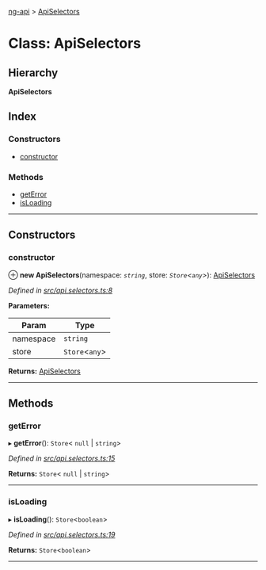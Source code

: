 [ng-api](../README.md) > [ApiSelectors](../classes/apiselectors.md)

# Class: ApiSelectors

## Hierarchy

**ApiSelectors**

## Index

### Constructors

* [constructor](apiselectors.md#constructor)

### Methods

* [getError](apiselectors.md#geterror)
* [isLoading](apiselectors.md#isloading)

---

## Constructors

<a id="constructor"></a>

###  constructor

⊕ **new ApiSelectors**(namespace: *`string`*, store: *`Store`<`any`>*): [ApiSelectors](apiselectors.md)

*Defined in [src/api.selectors.ts:8](https://github.com/salsita/ng-modules/blob/34a93e1/libs/ng-api/src/api.selectors.ts#L8)*

**Parameters:**

| Param | Type |
| ------ | ------ |
| namespace | `string` |
| store | `Store`<`any`> |

**Returns:** [ApiSelectors](apiselectors.md)

___

## Methods

<a id="geterror"></a>

###  getError

▸ **getError**(): `Store`< `null` &#124; `string`>

*Defined in [src/api.selectors.ts:15](https://github.com/salsita/ng-modules/blob/34a93e1/libs/ng-api/src/api.selectors.ts#L15)*

**Returns:** `Store`< `null` &#124; `string`>

___
<a id="isloading"></a>

###  isLoading

▸ **isLoading**(): `Store`<`boolean`>

*Defined in [src/api.selectors.ts:19](https://github.com/salsita/ng-modules/blob/34a93e1/libs/ng-api/src/api.selectors.ts#L19)*

**Returns:** `Store`<`boolean`>

___

